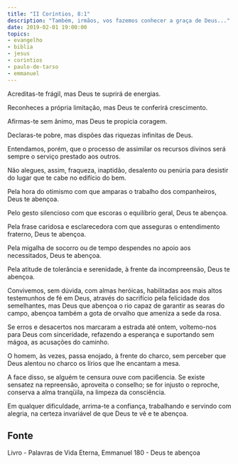 ```yaml
---
title: "II Coríntios, 8:1"
description: "Também, irmãos, vos fazemos conhecer a graça de Deus..." - Paulo
date: 2019-02-01 19:00:00
topics: 
- evangelho
- biblia
- jesus
- corintios
- paulo-de-tarso
- emmanuel
---
```


Acreditas-te frágil, mas Deus te suprirá de energias.

Reconheces a própria limitação, mas Deus te conferirá crescimento.

Afirmas-te sem ânimo, mas Deus te propicia coragem.

Declaras-te pobre, mas dispões das riquezas infinitas de Deus.

Entendamos, porém, que o processo de assimilar os recursos divinos será sempre o
serviço prestado aos outros.

Não alegues, assim, fraqueza, inaptidão, desalento ou penúria para desistir do lugar que
te cabe no edifício do bem.

Pela hora do otimismo com que amparas o trabalho dos companheiros, Deus te abençoa.

Pelo gesto silencioso com que escoras o equilíbrio geral, Deus te abençoa.

Pela frase caridosa e esclarecedora com que asseguras o entendimento fraterno, Deus te
abençoa.

Pela migalha de socorro ou de tempo despendes no apoio aos necessitados, Deus te
abençoa.

Pela atitude de tolerância e serenidade, à frente da incompreensão, Deus te abençoa.

Convivemos, sem dúvida, com almas heróicas, habilitadas aos mais altos testemunhos de
fé em Deus, através do sacrifício pela felicidade dos semelhantes, mas Deus que
abençoa o rio capaz de garantir as searas do campo, abençoa também a gota de orvalho
que ameniza a sede da rosa.

Se erros e desacertos nos marcaram a estrada até ontem, voltemo-nos para Deus com
sinceridade, refazendo a esperança e suportando sem mágoa, as acusações do caminho.

O homem, às vezes, passa enojado, à frente do charco, sem perceber que Deus alentou
no charco os lírios que lhe encantam a mesa.

A face disso, se alguém te censura ouve com paci6encia. Se existe sensatez na
repreensão, aproveita o conselho; se for injusto o reproche, conserva a alma tranqüila, na
limpeza da consciência.

Em qualquer dificuldade, arrima-te a confiança, trabalhando e servindo com alegria, na
certeza invariável de que Deus te vê e te abençoa.



## Fonte
Livro - Palavras de Vida Eterna, Emmanuel
180 - Deus te abençoa
